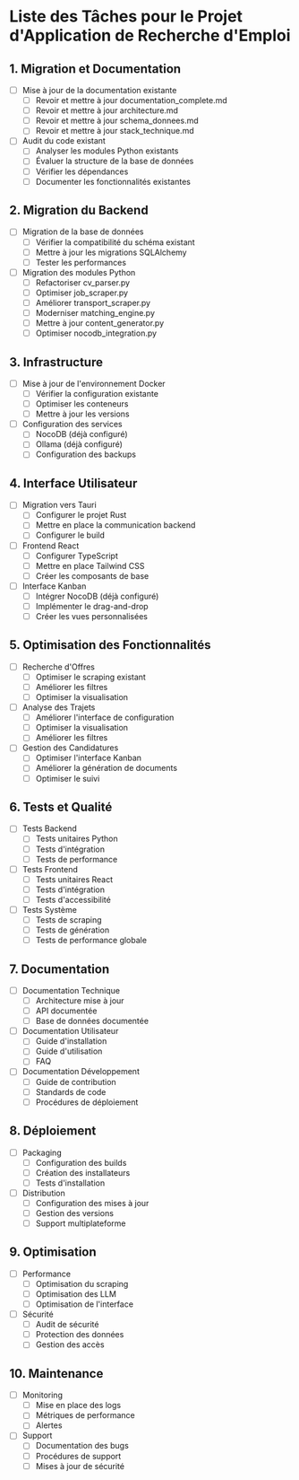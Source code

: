 # Liste des Tâches pour le Projet d'Application de Recherche d'Emploi

## 1. Migration et Documentation
- [ ] Mise à jour de la documentation existante
  - [ ] Revoir et mettre à jour documentation_complete.md
  - [ ] Revoir et mettre à jour architecture.md
  - [ ] Revoir et mettre à jour schema_donnees.md
  - [ ] Revoir et mettre à jour stack_technique.md
- [ ] Audit du code existant
  - [ ] Analyser les modules Python existants
  - [ ] Évaluer la structure de la base de données
  - [ ] Vérifier les dépendances
  - [ ] Documenter les fonctionnalités existantes

## 2. Migration du Backend
- [ ] Migration de la base de données
  - [ ] Vérifier la compatibilité du schéma existant
  - [ ] Mettre à jour les migrations SQLAlchemy
  - [ ] Tester les performances
- [ ] Migration des modules Python
  - [ ] Refactoriser cv_parser.py
  - [ ] Optimiser job_scraper.py
  - [ ] Améliorer transport_scraper.py
  - [ ] Moderniser matching_engine.py
  - [ ] Mettre à jour content_generator.py
  - [ ] Optimiser nocodb_integration.py

## 3. Infrastructure
- [ ] Mise à jour de l'environnement Docker
  - [ ] Vérifier la configuration existante
  - [ ] Optimiser les conteneurs
  - [ ] Mettre à jour les versions
- [ ] Configuration des services
  - [ ] NocoDB (déjà configuré)
  - [ ] Ollama (déjà configuré)
  - [ ] Configuration des backups

## 4. Interface Utilisateur
- [ ] Migration vers Tauri
  - [ ] Configurer le projet Rust
  - [ ] Mettre en place la communication backend
  - [ ] Configurer le build
- [ ] Frontend React
  - [ ] Configurer TypeScript
  - [ ] Mettre en place Tailwind CSS
  - [ ] Créer les composants de base
- [ ] Interface Kanban
  - [ ] Intégrer NocoDB (déjà configuré)
  - [ ] Implémenter le drag-and-drop
  - [ ] Créer les vues personnalisées

## 5. Optimisation des Fonctionnalités
- [ ] Recherche d'Offres
  - [ ] Optimiser le scraping existant
  - [ ] Améliorer les filtres
  - [ ] Optimiser la visualisation
- [ ] Analyse des Trajets
  - [ ] Améliorer l'interface de configuration
  - [ ] Optimiser la visualisation
  - [ ] Améliorer les filtres
- [ ] Gestion des Candidatures
  - [ ] Optimiser l'interface Kanban
  - [ ] Améliorer la génération de documents
  - [ ] Optimiser le suivi

## 6. Tests et Qualité
- [ ] Tests Backend
  - [ ] Tests unitaires Python
  - [ ] Tests d'intégration
  - [ ] Tests de performance
- [ ] Tests Frontend
  - [ ] Tests unitaires React
  - [ ] Tests d'intégration
  - [ ] Tests d'accessibilité
- [ ] Tests Système
  - [ ] Tests de scraping
  - [ ] Tests de génération
  - [ ] Tests de performance globale

## 7. Documentation
- [ ] Documentation Technique
  - [ ] Architecture mise à jour
  - [ ] API documentée
  - [ ] Base de données documentée
- [ ] Documentation Utilisateur
  - [ ] Guide d'installation
  - [ ] Guide d'utilisation
  - [ ] FAQ
- [ ] Documentation Développement
  - [ ] Guide de contribution
  - [ ] Standards de code
  - [ ] Procédures de déploiement

## 8. Déploiement
- [ ] Packaging
  - [ ] Configuration des builds
  - [ ] Création des installateurs
  - [ ] Tests d'installation
- [ ] Distribution
  - [ ] Configuration des mises à jour
  - [ ] Gestion des versions
  - [ ] Support multiplateforme

## 9. Optimisation
- [ ] Performance
  - [ ] Optimisation du scraping
  - [ ] Optimisation des LLM
  - [ ] Optimisation de l'interface
- [ ] Sécurité
  - [ ] Audit de sécurité
  - [ ] Protection des données
  - [ ] Gestion des accès

## 10. Maintenance
- [ ] Monitoring
  - [ ] Mise en place des logs
  - [ ] Métriques de performance
  - [ ] Alertes
- [ ] Support
  - [ ] Documentation des bugs
  - [ ] Procédures de support
  - [ ] Mises à jour de sécurité 